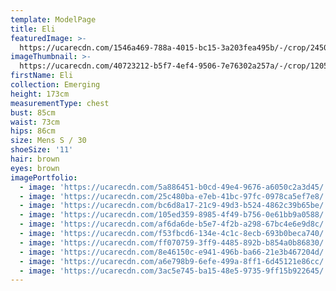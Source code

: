 ```yaml
---
template: ModelPage
title: Eli
featuredImage: >-
  https://ucarecdn.com/1546a469-788a-4015-bc15-3a203fea495b/-/crop/2450x1382/0,0/-/preview/
imageThumbnail: >-
  https://ucarecdn.com/40723212-b5f7-4ef4-9506-7e76302a257a/-/crop/1205x1798/427,0/-/preview/
firstName: Eli
collection: Emerging
height: 173cm
measurementType: chest
bust: 85cm
waist: 73cm
hips: 86cm
size: Mens S / 30
shoeSize: '11'
hair: brown
eyes: brown
imagePortfolio:
  - image: 'https://ucarecdn.com/5a886451-b0cd-49e4-9676-a6050c2a3d45/'
  - image: 'https://ucarecdn.com/25c480ba-e7eb-41bc-97fc-0978ca5ef7e8/'
  - image: 'https://ucarecdn.com/bc6d8a17-21c9-49d3-b524-4862c39b65be/'
  - image: 'https://ucarecdn.com/105ed359-8985-4f49-b756-0e61bb9a0588/'
  - image: 'https://ucarecdn.com/af6da6de-b5e7-4f2b-a298-67bc4e6e9d8c/'
  - image: 'https://ucarecdn.com/f53fbcd6-134e-4c1c-8ecb-693b0beca740/'
  - image: 'https://ucarecdn.com/ff070759-3ff9-4485-892b-b854a0b86830/'
  - image: 'https://ucarecdn.com/8e46150c-e941-496b-ba66-21e3b467204d/'
  - image: 'https://ucarecdn.com/a6e798b9-6efe-499a-8ff1-6d45121e86cc/'
  - image: 'https://ucarecdn.com/3ac5e745-ba15-48e5-9735-9ff15b922645/'
---
```


